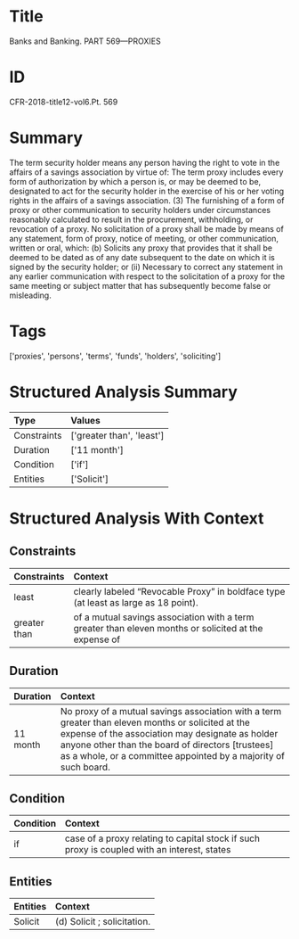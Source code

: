 # Title

 Banks and Banking. PART 569—PROXIES


# ID

 CFR-2018-title12-vol6.Pt. 569


# Summary

The term security holder means any person having the right to vote in the affairs of a savings association by virtue of:
The term proxy includes every form of authorization by which a person is, or may be deemed to be, designated to act for the security holder in the exercise of his or her voting rights in the affairs of a savings association.
(3) The furnishing of a form of proxy or other communication to security holders under circumstances reasonably calculated to result in the procurement, withholding, or revocation of a proxy.
No solicitation of a proxy shall be made by means of any statement, form of proxy, notice of meeting, or other communication, written or oral, which:
(b) Solicits any proxy that provides that it shall be deemed to be dated as of any date subsequent to the date on which it is signed by the security holder; or
(ii) Necessary to correct any statement in any earlier communication with respect to the solicitation of a proxy for the same meeting or subject matter that has subsequently become false or misleading.


# Tags

['proxies', 'persons', 'terms', 'funds', 'holders', 'soliciting']


# Structured Analysis Summary

| Type        | Values                    |
|:------------|:--------------------------|
| Constraints | ['greater than', 'least'] |
| Duration    | ['11 month']              |
| Condition   | ['if']                    |
| Entities    | ['Solicit']               |


# Structured Analysis With Context

 


## Constraints

| Constraints   | Context                                                                                               |
|:--------------|:------------------------------------------------------------------------------------------------------|
| least         | clearly labeled &#8220;Revocable Proxy&#8221; in boldface type (at least  as large as 18 point).      |
| greater than  | of a mutual savings association with a term greater than eleven months or solicited at the expense of |


## Duration

| Duration   | Context                                                                                                                                                                                                                                                                      |
|:-----------|:-----------------------------------------------------------------------------------------------------------------------------------------------------------------------------------------------------------------------------------------------------------------------------|
| 11 month   | No proxy of a mutual savings association with a term greater than eleven months or solicited at the expense of the association may designate as holder anyone other than the board of directors [trustees] as a whole, or a committee appointed by a majority of such board. |


## Condition

| Condition   | Context                                                                                     |
|:------------|:--------------------------------------------------------------------------------------------|
| if          | case of a proxy relating to capital stock if such proxy is coupled with an interest, states |


## Entities

| Entities   | Context                      |
|:-----------|:-----------------------------|
| Solicit    | (d)  Solicit ; solicitation. |


